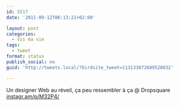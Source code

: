 ```yaml
---
id: 5517
date: '2011-09-12T06:13:21+02:00'

layout: post
categories:
  - Vis ma vie
tags:
  - tweet
format: status
publish_social: no
guid: 'http://tweets.local/?birdsite_tweet=113133072689528832'

---
```


Un designer Web au réveil, ça peu ressembler à ça @ Dropsquare [instagr.am/p/M32P4/](http://instagr.am/p/M32P4/)